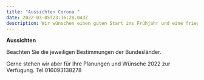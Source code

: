 ```yaml
---
title: "Aussichten Corona "
date: 2022-03-05T23:16:28.043Z
description: Wir wünschen einen guten Start ins Frühjahr und eine friedliche Zeit.
---
```

**Aussichten**



Beachten Sie die jeweiligen Bestimmungen der Bundesländer.

Gerne stehen wir aber für Ihre Planungen und Wünsche 2022 zur Verfügung. Tel.016093138278